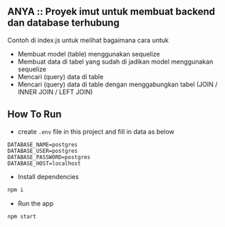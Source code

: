## ANYA :: Proyek imut untuk membuat backend dan database terhubung

Contoh di index.js untuk melihat bagaimana cara untuk
- Membuat model (table) menggunakan sequelize
- Membuat data di tabel yang sudah di jadikan model menggunakan sequelize
- Mencari (query) data di table
- Mencari (query) data di table dengan menggabungkan tabel (JOIN / INNER JOIN / LEFT JOIN)

## How To Run
- create `.env` file in this project and fill in data as below
```
DATABASE_NAME=postgres
DATABASE_USER=postgres
DATABASE_PASSWORD=postgres
DATABASE_HOST=localhost
```

- Install dependencies
```sh
npm i
```

- Run the app
```sh
npm start
```